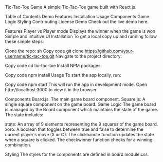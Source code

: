 Tic-Tac-Toe Game
A simple Tic-Tac-Toe game built with React.js.

Table of Contents
Demo
Features
Installation
Usage
Components
Game Logic
Styling
Contributing
License
Demo
Check out the live demo here.

Features
Player vs Player mode
Displays the winner when the game is won
Simple and intuitive UI
Installation
To get a local copy up and running follow these simple steps:

Clone the repo:
sh
Copy code
git clone https://github.com/your-username/tic-tac-toe.git
Navigate to the project directory:

Copy code
cd tic-tac-toe
Install NPM packages:

Copy code
npm install
Usage
To start the app locally, run:


Copy code
npm start
This will run the app in development mode. Open http://localhost:3000 to view it in the browser.

Components
Board.js: The main game board component.
Square.js: A single square component on the game board.
Game Logic
The game board is managed by the Board component which maintains the state of the game. The state includes:

state: An array of 9 elements representing the 9 squares of the game board.
xoro: A boolean that toggles between true and false to determine the current player's move (X or O).
The clickhandle function updates the state when a square is clicked. The checkwinner function checks for a winning combination.

Styling
The styles for the components are defined in board.module.css.
